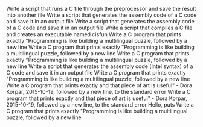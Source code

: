 Write a script that runs a C file through the preprocessor and save the result into another file
Write a script that generates the assembly code of a C code and save it in an output file
Write a script that generates the assembly code of a C code and save it in an output file
Write a script that compiles a C file and creates an executable named cisfun
Write a C program that prints exactly "Programming is like building a multilingual puzzle, followed by a new line
Write a C program that prints exactly "Programming is like building a multilingual puzzle, followed by a new line
Write a C program that prints exactly "Programming is like building a multilingual puzzle, followed by a new line
Write a script that generates the assembly code (Intel syntax) of a C code and save it in an output file
Write a C program that prints exactly "Programming is like building a multilingual puzzle, followed by a new line
Write a C program that prints exactly and that piece of art is useful" - Dora Korpar, 2015-10-19, followed by a new line, to the standard error
Write a C program that prints exactly and that piece of art is useful" - Dora Korpar, 2015-10-19, followed by a new line, to the standard error
Hello, puts
Write a C program that prints exactly "Programming is like building a multilingual puzzle, followed by a new line
